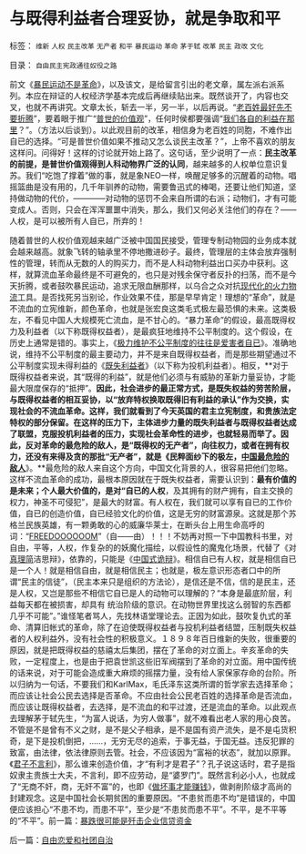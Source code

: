 # 与既得利益者合理妥协，就是争取和平

标签： `维新` `人权` `民主改革` `无产者` `和平` `暴民运动` `革命` `茅于轼` `改革` `民主` `政改` `文化` 

目录： `自由民主宪政通往奴役之路`

前文《[暴民运动不是革命](#SinaEditor_Temp_FontName)》，以及该文，是给留言引出的老文章，属左派右派系列。本应在辩证的人权经济学基本完成后再继续贴出来。既然谈开了，内容也交叉，也就不再讲究。文章太长，斩去一半，另一半，以后再说。“[老百姓最好先不要折腾](../../../2009/2/9/人权经济学之“黄宗羲定律”.md)”，要着眼于推广“[普世的价值观](../../../2009/2/10/理直气壮做好人，快快乐乐赚大钱.md)”，任何时侯都要强调“[我们各自的利益在那里](../../../2009/2/9/黄宗羲定律“老百姓尽量别折腾”.md)？”。（方法以后谈到）。以此观目前的改革，相信身为老百姓的同胞，不难作出自已的选择。“可是普世价值如果不推动又怎么谈民主改革？”，上帝不喜欢的朋友这样问。问得好！这样的讨论就开始上路了。这句话，至少说明了一点：**民主改革的前提，是普世价值观得到人科动物界广泛的认同**，越来越多的人权单位意识复苏。我们“吃饱了撑着”做的事，就是象NEO一样，唤醒足够多的沉醒着的动物。唱摇篮曲是没有用的，几千年驯养的动物，需要鲁迅式的棒喝，还要让他们知道，坚持做动物的代价，————对动物的惩罚不会来自所谓的右派；动物们，才有可能变成人。否则，只会在浑浑噩噩中消失，那么，我们又何必关注他们的存在？——人权，是可以被所有人自已，所弃的！

随着普世的人权价值观越来越广泛被中国国民接受，管理专制动物园的业务成本就会越来越高。就象飞转的轴承里不停地撒进砂子。最终，管理层的主体会放弃强制性的管理，转而从无数的人的购买力，而不是人科动物利益出口买办中获利。这样，就算流血革命最终是不可避免的，也只是对残余保守者反扑的扫荡，而不是今天折腾，或者鼓吹暴民运动，追求无限血酬那样，以乌合之众对抗[现代化的火力物流](../../../2009/1/28/战争是&quot;实施火力物流的准确投放&quot;的快递专业.md)工具。是否找死另当别论，作业效果不佳，那是早早肯定！理想的“革命”，就是不流血的立宪维新，颜色革命，也就是张宏良这类毛式极左最恐惧的未来。这类极左，不看见中国人大规模死亡流血，是不甘心的。“暴力革命”的假设，最高既得权力及利益者（以下称既得权益者），是最疯狂地维持不公平制度的。这个假设，在历史上通常是错的。事实上，《[极力维护不公平制度的往往是爱害者自已](../../../2008/10/16/极力维护不公平制度的是受害者自已.md)》。准确地说，维持不公平制度的最主要动力，并不是来自既得权益者，而是那些期望通过不公平制度实现未得利益的《[既失利益者](../../../2009/1/30/教育&quot;产业化&quot;，考公务员，大学生失业.md)》（以下称为投机利益者）。相反，**对于既得权益者来说，其“既得的利益”，就是他们必须与有威胁的革新力量妥协，才能最大限度保存的“抵押”。**因此，社会进步的最正常方式，是既失权益的劳苦阶层，与既得权益者的相互妥协，以“放弃特权换取既得旧有利益的承认”作为交换，实现社会的不流血革命。这样，我们就看到了今天英国的君主立宪制度，和贵族法定特权的部分保留。在这样的压力下，主体进步力量的既失利益者与既得权益者达成了联盟，克服投机利益者的压力，实现社会革命性的进步，也就轻易而举了。**因此，反对革命的最危险的敌人，是“既得权的无产者”，向往权力，或者在拥有权力，还没有来得及贪的那批“无产者”，就是《民粹面纱下的极左，**[**中国最危险的敌人**](http://blog.sina.com.cn/s/blog_5563a64d0100aqn9.html)**》。**最危险的敌人来自这个方向，中国文化背景的人，很容易把他们忽略。这样不流血革命的成功，最根本原因就在于既失权益者，需要认识到：**最有价值的是未来；个人最大价值的，是对“自已的人权**，及其拥有的财产拥有，自主交换的权力，神圣不可侵犯”，是最大的财富。有人权在，我们就可以享有自已的工作价值，自已的创造价值，自已经验文化的价值，这是无穷的财富源泉。这就是那个苏格兰民族英雄，有一颗勇敢的心的威廉华莱士，在断头台上用生命高呼的词：“[FREEDOOOOOOM](#SinaEditor_Temp_FontName)”（自——由）！！！不妨再对照一下中国教科书里，对自由，平等，人权，作复杂的的妖魔化描绘，以假设性的魔鬼化场景，代替了《对[真理简](../../../2009/1/24/经济很简单，政治很简单，科学很简单，真理很简单.md)洁思辩》，依靠的，只能是《[中国式诡辩](../../../2008/8/31/“大学无书”，远离中国式诡辩！.md)》。相信自已有人权，就是相信自已是一个人！就是相信自由，就是相信民主；也就是，极左意识形态者口中的所谓“民主的信徒”，（民主本来只是组织的方法论），是信还是不信，信的是民主，还是人权，又岂是那些不相信它自已是人的动物可以理解的？“本身是最底阶层，利益每天都在被损害，却具有
统治阶级的意识。在动物世界里找这么弱智的东西都几乎不可能”。”谁怪笔者骂人，先找林语堂理论去。正因为如此，鼓吹复仇式的革命、清算旧帐式的革命，除了在迫使既得权益者与投机利益者结盟，压制既失权益者的人权利益外，没有社会性的积极意义。１８９８年百日维新的失败，很重要的原因，就是把既得权益的慈禧太后集团，摆在了革命的对立面上。辛亥革命的失败，一定程度上，也是由于把袁世凯这些旧军阀摆到了革命的对立面。用中国传统的话来说，对于可能会造成重大麻烦的摇摆力量，没有给人家保家存命的台阶。所以归纳为一句话，不要我们和KarlMax，毛氏泽东这类所谓的哲学家去选择革命；而应该让社会公民去选择是否革命。不应由社会公民老百姓的选择革命是否流血，而应该让既得权益者，去选择，是不流血的和平过渡，还是流血的革命。以此观点去理解茅于轼先生，“为富人说话，为穷人做事”，就不难看出老人家的用心良苦。不管是不是曾有不义之财，是不是父子相承，是不是国有资产流失，是不是屯货积奇，是下是投机倒把，……，无穷无尽的追索，于事无益，于国无益。违反犯罪的致富，由法律，依法律原则去管。社会，不应该因为“富裕的状态”，就加以原罪。《[君子不言利](../../../2007/10/1/从《盐铁论》谈起中国人的私有财产原罪感.md)》，那么谁来创造价值，才“有利才是君子”？孔子说这话时，君子是指奴隶主贵族士大夫，不言利，即不应劳动，是“婆罗门”。既然言利必小人，也就成了“无商不奸，商，无奸不富”的，也即《[做坏事才能赚钱](../../../2007/9/30/中国人的道德枷锁和个人财富原罪观.md)》，做剥削阶级才高尚的封建观念。[](../../../2009/2/6/人权经济学.md)这是中国社会长期贫困的重要原因。“不患贫而患不均”是错误的，中国便应该担心“不患不均，而患不平”，至少是“不患贫而患不平”。不平，是不平等的“不平”。前一篇：[暴跌很可能是歼击企业信贷资金](../../../2009/2/27/暴跌很可能是歼击企业信贷资金.md)

后一篇：[自由恋爱和社团自治](../../../2009/2/28/自由恋爱和社团自治.md)
